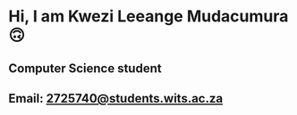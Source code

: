 
<h1>Hi, I am Kwezi Leeange Mudacumura🙃 </h1>
<h2>Computer Science student</h2>
<h2>Email: <u> 2725740@students.wits.ac.za </u> </h2>
</br>
  



